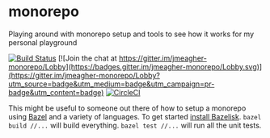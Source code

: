# monorepo

Playing around with monorepo setup and tools to see how it works for my personal playground

[![Build Status](https://travis-ci.org/jmeagher/monorepo.svg?branch=master)](https://travis-ci.org/jmeagher/monorepo) [![Join the chat at https://gitter.im/jmeagher-monorepo/Lobby](https://badges.gitter.im/jmeagher-monorepo/Lobby.svg)](https://gitter.im/jmeagher-monorepo/Lobby?utm_source=badge&utm_medium=badge&utm_campaign=pr-badge&utm_content=badge) [![CircleCI](https://circleci.com/gh/jmeagher/monorepo.svg?style=svg)](https://circleci.com/gh/jmeagher/monorepo)

This might be useful to someone out there of how to setup a monorepo using [Bazel](https://github.com/bazelbuild/bazel) and a variety of languages. To get started [install Bazelisk](https://bazel.build/install/bazelisk). `bazel build //...` will build everything. `bazel test //...` will run all the unit tests.

